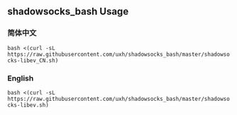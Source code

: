 ## shadowsocks_bash Usage

### 简体中文

`bash <(curl -sL https://raw.githubusercontent.com/uxh/shadowsocks_bash/master/shadowsocks-libev_CN.sh)`

### English

`bash <(curl -sL https://raw.githubusercontent.com/uxh/shadowsocks_bash/master/shadowsocks-libev.sh)`
